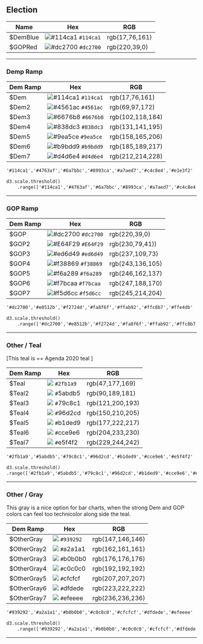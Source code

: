 ## Election

| Name | Hex | RGB |
| --- | --- | --- |
| $DemBlue | ![\#114ca1](https://placehold.it/15/114ca1/000000?text=+) `#114ca1` | rgb\(17,76,161\) |
| $GOPRed | ![\#dc2700](https://placehold.it/15/dc2700/000000?text=+) `#dc2700` | rgb\(220,39,0\) |

---

### Demp Ramp

| Dem Ramp | Hex | RGB |
| --- | --- | --- |
| $Dem | ![\#114ca1](https://placehold.it/15/114ca1/000000?text=+) `#114ca1` | rgb\(17,76,161\) |
| $Dem2 | ![\#4561ac](https://placehold.it/15/4561ac/000000?text=+) `#4561ac` | rgb\(69,97,172\) |
| $Dem3 | ![\#6676b8](https://placehold.it/15/6676b8/000000?text=+) `#6676b8` | rgb\(102,118,184\) |
| $Dem4 | ![\#838dc3](https://placehold.it/15/838dc3/000000?text=+) `#838dc3` | rgb\(131,141,195\) |
| $Dem5 | ![\#9ea5ce](https://placehold.it/15/9ea5ce/000000?text=+) `#9ea5ce` | rgb\(158,165,206\) |
| $Dem6 | ![\#b9bdd9](https://placehold.it/15/b9bdd9/000000?text=+) `#b9bdd9` | rgb\(185,189,217\) |
| $Dem7 | ![\#d4d6e4](https://placehold.it/15/d4d6e4/000000?text=+) `#d4d6e4` | rgb\(212,214,228\) |

```html
'#114ca1','#4763af','#6a7bbc','#8993ca','#a7aed7','#c4c8e4','#e1e3f2'
```

```html
d3.scale.threshold()
    .range(['#114ca1','#4763af','#6a7bbc','#8993ca','#a7aed7','#c4c8e4','#e1e3f2']);
```

---

### GOP Ramp

| Dem Ramp | Hex | RGB |
| --- | --- | --- |
| $GOP | ![\#dc2700](https://placehold.it/15/dc2700/000000?text=+) `#dc2700` | rgb\(220,39,0\) |
| $GOP2 | ![\#E64F29](https://placehold.it/15/E64F29/000000?text=+) `#E64F29` | rgb\(230,79,41\)\) |
| $GOP3 | ![\#ed6d49](https://placehold.it/15/ed6d49/000000?text=+) `#ed6d49` | rgb\(237,109,73\) |
| $GOP4 | ![\#f38869](https://placehold.it/15/f38869/000000?text=+) `#f38869` | rgb\(243,136,105\) |
| $GOP5 | ![\#f6a289](https://placehold.it/15/f6a289/000000?text=+) `#f6a289` | rgb\(246,162,137\) |
| $GOP6 | ![\#f7bcaa](https://placehold.it/15/f7bcaa/000000?text=+) `#f7bcaa` | rgb\(247,188,170\) |
| $GOP7 | ![\#f5d6cc](https://placehold.it/15/f5d6cc/000000?text=+) `#f5d6cc` | rgb\(245,214,204\) |

```html
'#dc2700','#e8512b','#f2724d','#fa8f6f','#ffab92','#ffc8b7','#ffe4db'
```

```html
d3.scale.threshold()
    .range(['#dc2700','#e8512b','#f2724d','#fa8f6f','#ffab92','#ffc8b7','#ffe4db']);
```

---

### Other / Teal
[This teal is == Agenda 2020 teal ]

| Dem Ramp | Hex | RGB |
| --- | --- | --- |
| $Teal | ![](https://placehold.it/15/2fb1a9/000000?text=+) `#2fb1a9` | rgb(47,177,169) |
| $Teal2 | ![](https://placehold.it/15/5abdb5/000000?text=+) `#`5abdb5 | rgb(90,189,181) |
| $Teal3 | ![](https://placehold.it/15/79c8c1/000000?text=+) `#`79c8c1 | rgb(121,200,193) |
| $Teal4 | ![](https://placehold.it/15/96d2cd/000000?text=+) `#`96d2cd | rgb(150,210,205) |
| $Teal5 | ![](https://placehold.it/15/b1ded9/000000?text=+) `#`b1ded9 | rgb(177,222,217) |
| $Teal6 | ![](https://placehold.it/15/cce9e6/000000?text=+) `#`cce9e6 | rgb(204,233,230) |
| $Teal7 | ![](https://placehold.it/15/e5f4f2/000000?text=+) `#`e5f4f2 | rgb(229,244,242) |

```html
'#2fb1a9','#5abdb5','#79c8c1','#96d2cd','#b1ded9','#cce9e6','#e5f4f2'
```  

```html
d3.scale.threshold()
.range(['#2fb1a9','#5abdb5','#79c8c1','#96d2cd','#b1ded9','#cce9e6','#e5f4f2','#ffffff']);

```

---

### Other / Gray

This gray is a nice option for bar charts, when the strong Dem and GOP colors can feel too technicolor along side the teal.

| Dem Ramp | Hex | RGB |
| --- | --- | --- |
| $OtherGray | ![](https://placehold.it/15/939292/000000?text=+) `#939292` | rgb\(147,146,146\) |
| $OtherGray2 | ![](https://placehold.it/15/a2a1a1/000000?text=+) `#`a2a1a1 | rgb\(162,161,161\) |
| $OtherGray3 | ![](https://placehold.it/15/b0b0b0/000000?text=+) `#`b0b0b0 | rgb\(176,176,176\) |
| $OtherGray4 | ![](https://placehold.it/15/c0c0c0/000000?text=+) `#`c0c0c0 | rgb\(192,192,192\) |
| $OtherGray5 | ![](https://placehold.it/15/cfcfcf/000000?text=+) `#`cfcfcf | rgb\(207,207,207\) |
| $OtherGray6 | ![](https://placehold.it/15/dfdede/000000?text=+) `#`dfdede | rgb\(223,222,222\) |
| $OtherGray7 | ![](https://placehold.it/15/efeeee/000000?text=+) `#`efeeee | rgb\(236,236,236\) |

```html
'#939292','#a2a1a1','#b0b0b0','#c0c0c0','#cfcfcf','#dfdede','#efeeee'
```

```html
d3.scale.threshold()
    .range(['#939292','#a2a1a1','#b0b0b0','#c0c0c0','#cfcfcf','#dfdede','#efeeee']);
```
---



